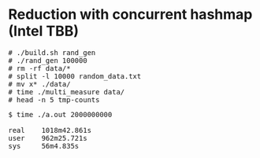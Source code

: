 # Reduction with concurrent hashmap (Intel TBB)

<pre>
# ./build.sh rand_gen
# ./rand_gen 100000
# rm -rf data/*
# split -l 10000 random_data.txt 
# mv x* ./data/
# time ./multi_measure data/
# head -n 5 tmp-counts 
</pre>

<pre>
$ time ./a.out 2000000000

real    1018m42.861s
user    962m25.721s
sys     56m4.835s
</pre>
